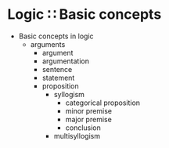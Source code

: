 # Logic ∷ Basic concepts


- Basic concepts in logic
  - arguments
    - argument
    - argumentation
    - sentence
    - statement
    - proposition
      - syllogism
        - categorical proposition
        - minor premise
        - major premise
        - conclusion
      - multisyllogism
